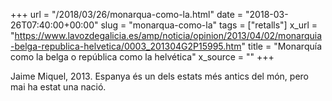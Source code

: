 +++
url = "/2018/03/26/monarqua-como-la.html"
date = "2018-03-26T07:40:00+00:00"
slug = "monarqua-como-la"
tags = ["retalls"]
x_url = "https://www.lavozdegalicia.es/amp/noticia/opinion/2013/04/02/monarquia-belga-republica-helvetica/0003_201304G2P15995.htm"
title = "Monarquía como la belga o república como la helvética"
x_source = ""
+++


Jaime Miquel, 2013. Espanya és un dels estats més antics del món, pero mai ha estat una nació.
